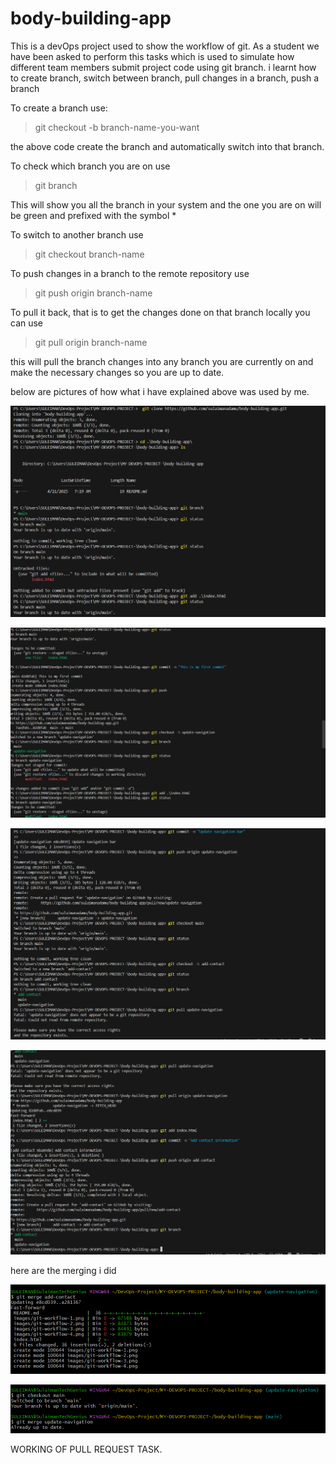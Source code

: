 # body-building-app

This is a devOps project used to show the workflow of git.
As a student we have been asked to perform this tasks which is used to simulate how different team members 
submit project code using git branch. i learnt how to create branch, switch between branch, pull changes in a branch,
push a branch

To create a branch use: 
> git checkout -b branch-name-you-want

the above code create the branch and automatically switch into that branch.

To check which branch you are on use 
> git branch 

This will show you all the branch in your system and the one you are on will be green and prefixed with the symbol *

To switch to another branch use 
> git checkout branch-name

To push changes in a branch to the remote repository use 
> git push origin branch-name

To pull it back, that is to get the changes done on that branch locally you can use 

> git pull origin branch-name

this will pull the branch changes into any branch you are currently on and make the necessary changes so you are up to date.

below are pictures of how what i have explained above was used by me.

![workflow1](./images/git-workflow-1.png)

![workflow2](./images/git-workflow-2.png)

![workflow3](./images/git-workflow-3.png)

![workflow4](./images/git-workflow-4.png)

here are the merging i did

![merge update-navigation to add contact](./images/update-navigation-merge.png)

![merge update-navigation to main](./images/merge-nav-to-main.png)


WORKING OF PULL REQUEST TASK.
